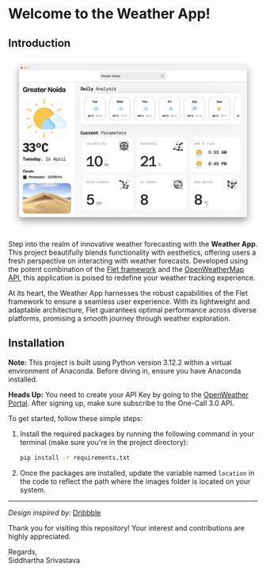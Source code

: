 # Welcome to the Weather App!

## Introduction

![Weather App Header](https://raw.githubusercontent.com/gxc-siddhartha/weather_app/main/images/header.png)

Step into the realm of innovative weather forecasting with the **Weather App**. This project beautifully blends functionality with aesthetics, offering users a fresh perspective on interacting with weather forecasts. Developed using the potent combination of the [Flet framework](https://github.com/FletProject/Flet) and the [OpenWeatherMap API](https://openweathermap.org/), this application is poised to redefine your weather tracking experience.

At its heart, the Weather App harnesses the robust capabilities of the Flet framework to ensure a seamless user experience. With its lightweight and adaptable architecture, Flet guarantees optimal performance across diverse platforms, promising a smooth journey through weather exploration.

## Installation

**Note:** This project is built using Python version 3.12.2 within a virtual environment of Anaconda. Before diving in, ensure you have Anaconda installed.

**Heads Up:** You need to create your API Key by going to the [OpenWeather Portal](https://home.openweathermap.org/users/sign_up). After signing up, make sure subscribe to the One-Call 3.0 API.

To get started, follow these simple steps:

1. Install the required packages by running the following command in your terminal (make sure you're in the project directory):

    ```bash
    pip install -r requirements.txt
    ```

2. Once the packages are installed, update the variable named `location` in the code to reflect the path where the images folder is located on your system.

---

*Design inspired by:* [Dribbble](https://dribbble.com/shots/20449736-Weather-App)

Thank you for visiting this repository! Your interest and contributions are highly appreciated.

Regards,  
Siddhartha Srivastava
